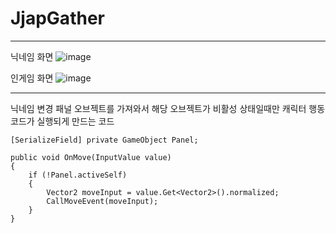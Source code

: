 # JjapGather


---


닉네임 화면
![image](https://github.com/DoroNyong/JjapGather/assets/62960758/612a14e3-298f-48a6-aeec-ac689283f3c1)

인게임 화면
![image](https://github.com/DoroNyong/JjapGather/assets/62960758/1ac2b648-b983-4ade-a245-43ef02d53b81)


---


닉네임 변경 패널 오브젝트를 가져와서 해당 오브젝트가 비활성 상태일때만 캐릭터 행동 코드가 실행되게 만드는 코드
````
[SerializeField] private GameObject Panel;

public void OnMove(InputValue value)
{
    if (!Panel.activeSelf)
    {
        Vector2 moveInput = value.Get<Vector2>().normalized;
        CallMoveEvent(moveInput);
    }
}
````

